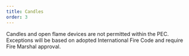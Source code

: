 ```yaml
---
title: Candles
order: 3
---
```


Candles and open flame devices are not permitted within the PEC. Exceptions will be based on adopted International Fire Code and require Fire Marshal approval.
